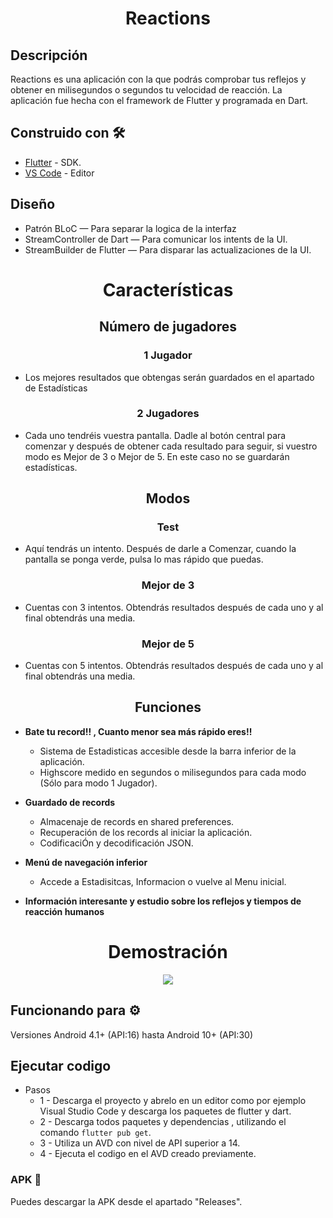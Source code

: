 <h1 align="center">Reactions</h1>

## Descripción

Reactions es una aplicación con la que podrás comprobar tus reflejos y obtener en milisegundos o segundos tu velocidad de reacción.
La aplicación fue hecha con el framework de Flutter y programada en Dart.

## Construido con 🛠️

* [Flutter](https://flutter.dev/) - SDK.
* [VS Code](https://code.visualstudio.com/) - Editor

## Diseño

* Patrón BLoC — Para separar la logica de la interfaz
* StreamController de Dart — Para comunicar los intents de la UI.
* StreamBuilder de Flutter — Para disparar las actualizaciones de la UI.


<h1 align="center">Características</h1>

<h2 align="center">Número de jugadores</h2>

<h3 align="center">1 Jugador</h3>

  * Los mejores resultados que obtengas serán guardados en el apartado de Estadísticas

<h3 align="center">2 Jugadores</h3>

  * Cada uno tendréis vuestra pantalla. Dadle al botón central para comenzar y después de obtener cada resultado para seguir, si vuestro modo es Mejor de 3 o Mejor de 5. En este caso no se guardarán estadísticas.
  
<h2 align="center">Modos</h2>

<h3 align="center">Test</h3>

  * Aquí tendrás un intento.
  Después de darle a Comenzar, cuando la pantalla se ponga verde, pulsa lo mas rápido que puedas.

<h3 align="center">Mejor de 3</h3>

  * Cuentas con 3 intentos.
  Obtendrás resultados después de cada uno y al final obtendrás una media.
  
<h3 align="center">Mejor de 5</h3>

  * Cuentas con 5 intentos.
  Obtendrás resultados después de cada uno y al final obtendrás una media.

<h2 align="center">Funciones</h2>
  
  * __Bate tu record!! , Cuanto menor sea más rápido eres!!__
    * Sistema de Estadisticas accesible desde la barra inferior de la aplicación.
    * Highscore medido en segundos o milisegundos para cada modo (Sólo para modo 1 Jugador).
    
  * __Guardado de records__
    * Almacenaje de records en shared preferences.
    * Recuperación de los records al iniciar la aplicación.
    * CodificaciÓn y decodificación JSON.

  * __Menú de navegación inferior__
    * Accede a Estadisitcas, Informacion o vuelve al Menu inicial.
    
  * __Información interesante y estudio sobre los reflejos y tiempos de reacción humanos__
    
<h1 align="center">Demostración</h1>

<p align="center"><img src="http://g.recordit.co/apiQl5Rote.gif"></p>


## Funcionando para ⚙️

Versiones Android 4.1+ (API:16) hasta Android 10+ (API:30)

## Ejecutar codigo

* Pasos
  * 1 - Descarga el proyecto y abrelo en un editor como por ejemplo Visual Studio Code y descarga los paquetes de flutter y dart.
  * 2 - Descarga todos paquetes y dependencias , utilizando el comando ```flutter pub get```.
  * 3 - Utiliza un AVD con nivel de API superior a 14.
  * 4 - Ejecuta el codigo en el AVD creado previamente.
  
### APK 🔧

Puedes descargar la APK desde el apartado "Releases".
